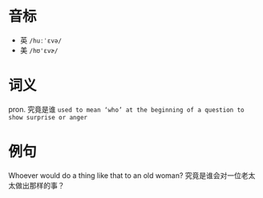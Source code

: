 # 音标

- 英 `/huːˈɛvə/`
- 美 `/hʊ'ɛvɚ/`

# 词义

pron. 究竟是谁
`used to mean ‘who’ at the beginning of a question to show surprise or anger`

# 例句

Whoever would do a thing like that to an old woman?
究竟是谁会对一位老太太做出那样的事？


